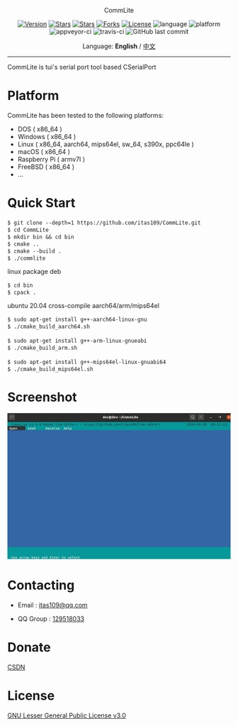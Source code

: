 <p align="center">CommLite</p>

<p align="center">
<a href="https://github.com/itas109/CommLite/releases"><img alt="Version" src="https://img.shields.io/github/release/itas109/CommLite"/></a>
<a href="https://github.com/itas109/CommLite/stargazers"><img alt="Stars" src="https://img.shields.io/github/stars/itas109/CommLite"/></a>
<a href="https://gitee.com/itas109/CommLite"><img alt="Stars" src="https://gitee.com/itas109/CommLite/badge/star.svg?theme=dark"/></a>
<a href="https://github.com/itas109/CommLite/network/members"><img alt="Forks" src="https://img.shields.io/github/forks/itas109/CommLite"/></a>
<a href="https://github.com/itas109/CommLite/blob/master/LICENSE"><img alt="License" src="https://img.shields.io/badge/License-LGPL%203.0-orange"/></a>
<img alt="language" src="https://img.shields.io/badge/language-c++-red"/>
<img alt="platform" src="https://img.shields.io/badge/platform-windows%20%7C%20linux%20%7C%20macos%20%7C%20raspberrypi%20%7C%20freebsd-lightgrey"/>
<img alt="appveyor-ci" src="https://ci.appveyor.com/api/projects/status/po449dxu00oqfpif?svg=true"/>
<img alt="travis-ci" src="https://app.travis-ci.com/itas109/CommLite.svg?branch=master"/>
<img alt="GitHub last commit" src="https://img.shields.io/github/last-commit/itas109/CommLite">
</p>

<p align="center">
Language: <strong>English</strong> / <a href="README.md">中文</a>
</p>

---

CommLite is tui's serial port tool based CSerialPort

# Platform
CommLite has been tested to the following platforms:

   - DOS ( x86_64 )
   - Windows ( x86_64 )
   - Linux ( x86_64, aarch64, mips64el, sw_64, s390x, ppc64le )
   - macOS ( x86_64 )
   - Raspberry Pi ( armv7l )
   - FreeBSD ( x86_64 )
   - ...

# Quick Start

```
$ git clone --depth=1 https://github.com/itas109/CommLite.git
$ cd CommLite
$ mkdir bin && cd bin
$ cmake ..
$ cmake --build .
$ ./commlite
```
linux package deb
```
$ cd bin
$ cpack .
```
ubuntu 20.04 cross-compile aarch64/arm/mips64el
```
$ sudo apt-get install g++-aarch64-linux-gnu
$ ./cmake_build_aarch64.sh

$ sudo apt-get install g++-arm-linux-gnueabi
$ ./cmake_build_arm.sh

$ sudo apt-get install g++-mips64el-linux-gnuabi64
$ ./cmake_build_mips64el.sh
```

# Screenshot

![image](./pic/commlite.gif)

# Contacting

* Email : itas109@qq.com

* QQ Group : [129518033](http://shang.qq.com/wpa/qunwpa?idkey=2888fa15c4513e6bfb9347052f36e437d919b2377161862948b2a49576679fc6)

# Donate

[CSDN](https://blog.csdn.net/itas109)

# License

[GNU Lesser General Public License v3.0](LICENSE)